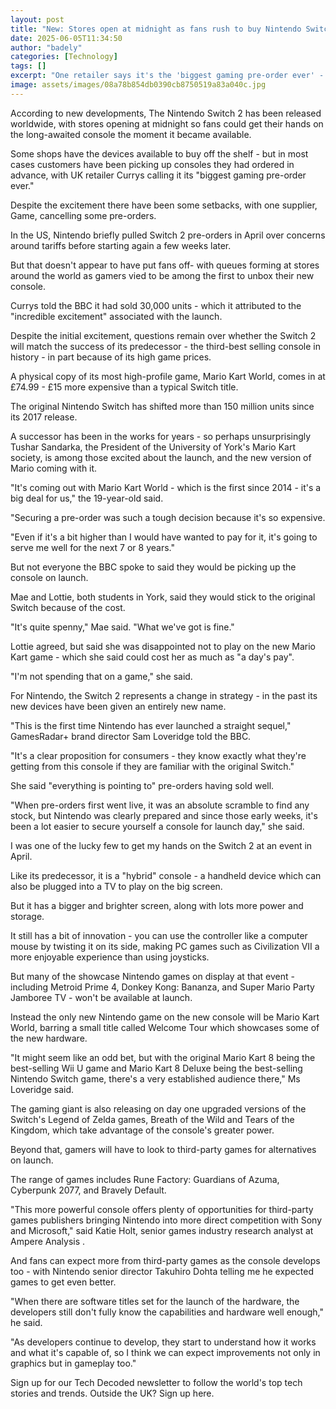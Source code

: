 ```yaml
---
layout: post
title: "New: Stores open at midnight as fans rush to buy Nintendo Switch 2"
date: 2025-06-05T11:34:50
author: "badely"
categories: [Technology]
tags: []
excerpt: "One retailer says it's the 'biggest gaming pre-order ever' - but there questions over whether high prices will dent sales."
image: assets/images/08a78b854db0390cb8750519a83a040c.jpg
---
```


According to new developments, The Nintendo Switch 2 has been released worldwide, with stores opening at midnight so fans could get their hands on the long-awaited console the moment it became available.

Some shops have the devices available to buy off the shelf - but in most cases customers have been picking up consoles they had ordered in advance, with UK retailer Currys calling it its "biggest gaming pre-order ever."

Despite the excitement there have been some setbacks, with one supplier, Game, cancelling some pre-orders. 

In the US, Nintendo briefly pulled Switch 2 pre-orders in April over concerns around tariffs before starting again a few weeks later.

But that doesn't appear to have put fans off- with queues forming at stores around the world as gamers vied to be among the first to unbox their new console.

Currys told the BBC it had sold 30,000 units - which it attributed to the "incredible excitement" associated with the launch.

Despite the initial excitement, questions remain over whether the Switch 2 will match the success of its predecessor - the third-best selling console in history - in part because of its high game prices.

A physical copy of its most high-profile game, Mario Kart World, comes in at £74.99 - £15 more expensive than a typical Switch title.

The original Nintendo Switch has shifted more than 150 million units since its 2017 release.

A successor has been in the works for years - so perhaps unsurprisingly Tushar Sandarka, the President of the University of York's Mario Kart society, is among those excited about the launch, and the new version of Mario coming with it.

"It's coming out with Mario Kart World - which is the first since 2014 - it's a big deal for us," the 19-year-old said.

"Securing a pre-order was such a tough decision because it's so expensive. 

"Even if it's a bit higher than I would have wanted to pay for it, it's going to serve me well for the next 7 or 8 years."

But not everyone the BBC spoke to said they would be picking up the console on launch.

Mae and Lottie, both students in York, said they would stick to the original Switch because of the cost.

"It's quite spenny," Mae said. "What we've got is fine."

Lottie agreed, but said she was disappointed not to play on the new Mario Kart game - which she said could cost her as much as "a day's pay". 

"I'm not spending that on a game," she said.

For Nintendo, the Switch 2 represents a change in strategy - in the past its new devices have been given an entirely new name.

"This is the first time Nintendo has ever launched a straight sequel," GamesRadar+ brand director Sam Loveridge told the BBC. 

"It's a clear proposition for consumers - they know exactly what they're getting from this console if they are familiar with the original Switch."

She said "everything is pointing to" pre-orders having sold well. 

"When pre-orders first went live, it was an absolute scramble to find any stock, but Nintendo was clearly prepared and since those early weeks, it's been a lot easier to secure yourself a console for launch day," she said.

I was one of the lucky few to get my hands on the Switch 2 at an event in April.

Like its predecessor, it is a "hybrid" console - a handheld device which can also be plugged into a TV to play on the big screen.

But it has a bigger and brighter screen, along with lots more power and storage.

It still has a bit of innovation - you can use the controller like a computer mouse by twisting it on its side, making PC games such as Civilization VII a more enjoyable experience than using joysticks.

But many of the showcase Nintendo games on display at that event  - including Metroid Prime 4, Donkey Kong: Bananza, and Super Mario Party Jamboree TV - won't be available at launch.

Instead the only new Nintendo game on the new console will be Mario Kart World, barring a small title called Welcome Tour which showcases some of the new hardware.

"It might seem like an odd bet, but with the original Mario Kart 8 being the best-selling Wii U game and Mario Kart 8 Deluxe being the best-selling Nintendo Switch game, there's a very established audience there," Ms Loveridge said.

The gaming giant is also releasing on day one upgraded versions of the Switch's Legend of Zelda games, Breath of the Wild and Tears of the Kingdom, which take advantage of the console's greater power.

Beyond that, gamers will have to look to third-party games for alternatives on launch.

The range of games includes Rune Factory: Guardians of Azuma, Cyberpunk 2077, and Bravely Default.

"This more powerful console offers plenty of opportunities for third-party games publishers bringing Nintendo into more direct competition with Sony and Microsoft," said Katie Holt, senior games industry research analyst at Ampere Analysis .

And fans can expect more from third-party games as the console develops too - with Nintendo senior director Takuhiro Dohta telling me he expected games to get even better.

"When there are software titles set for the launch of the hardware, the developers still don't fully know the capabilities and hardware well enough," he said. 

"As developers continue to develop, they start to understand how it works and what it's capable of, so I think we can expect improvements not only in graphics but in gameplay too."

Sign up for our Tech Decoded newsletter to follow the world's top tech stories and trends. Outside the UK? Sign up here.


